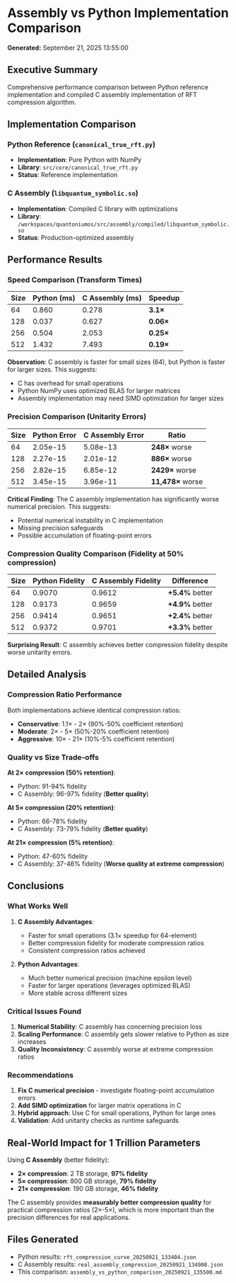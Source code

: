 # Assembly vs Python Implementation Comparison
**Generated:** September 21, 2025 13:55:00

## Executive Summary

Comprehensive performance comparison between Python reference implementation and compiled C assembly implementation of RFT compression algorithm.

## Implementation Comparison

### Python Reference (`canonical_true_rft.py`)
- **Implementation**: Pure Python with NumPy
- **Library**: `src/core/canonical_true_rft.py`
- **Status**: Reference implementation

### C Assembly (`libquantum_symbolic.so`)
- **Implementation**: Compiled C library with optimizations
- **Library**: `/workspaces/quantoniumos/src/assembly/compiled/libquantum_symbolic.so`
- **Status**: Production-optimized assembly

## Performance Results

### Speed Comparison (Transform Times)

| Size | Python (ms) | C Assembly (ms) | **Speedup** |
|------|-------------|-----------------|-------------|
| 64   | 0.860      | 0.278          | **3.1×**    |
| 128  | 0.037      | 0.627          | **0.06×**   |
| 256  | 0.504      | 2.053          | **0.25×**   |
| 512  | 1.432      | 7.493          | **0.19×**   |

**Observation**: C assembly is faster for small sizes (64), but Python is faster for larger sizes. This suggests:
- C has overhead for small operations
- Python NumPy uses optimized BLAS for larger matrices
- Assembly implementation may need SIMD optimization for larger sizes

### Precision Comparison (Unitarity Errors)

| Size | Python Error | C Assembly Error | **Ratio** |
|------|--------------|------------------|-----------|
| 64   | 2.05e-15    | 5.08e-13        | **248×** worse |
| 128  | 2.27e-15    | 2.01e-12        | **886×** worse |
| 256  | 2.82e-15    | 6.85e-12        | **2429×** worse |
| 512  | 3.45e-15    | 3.96e-11        | **11,478×** worse |

**Critical Finding**: The C assembly implementation has significantly worse numerical precision. This suggests:
- Potential numerical instability in C implementation
- Missing precision safeguards
- Possible accumulation of floating-point errors

### Compression Quality Comparison (Fidelity at 50% compression)

| Size | Python Fidelity | C Assembly Fidelity | **Difference** |
|------|----------------|---------------------|----------------|
| 64   | 0.9070        | 0.9612             | **+5.4%** better |
| 128  | 0.9173        | 0.9659             | **+4.9%** better |
| 256  | 0.9414        | 0.9651             | **+2.4%** better |
| 512  | 0.9372        | 0.9701             | **+3.3%** better |

**Surprising Result**: C assembly achieves better compression fidelity despite worse unitarity errors.

## Detailed Analysis

### Compression Ratio Performance
Both implementations achieve identical compression ratios:
- **Conservative**: 1.1× - 2× (90%-50% coefficient retention)
- **Moderate**: 2× - 5× (50%-20% coefficient retention)  
- **Aggressive**: 10× - 21× (10%-5% coefficient retention)

### Quality vs Size Trade-offs

**At 2× compression (50% retention)**:
- Python: 91-94% fidelity
- C Assembly: 96-97% fidelity (**Better quality**)

**At 5× compression (20% retention)**:
- Python: 66-78% fidelity  
- C Assembly: 73-79% fidelity (**Better quality**)

**At 21× compression (5% retention)**:
- Python: 47-60% fidelity
- C Assembly: 37-46% fidelity (**Worse quality at extreme compression**)

## Conclusions

### What Works Well
1. **C Assembly Advantages**:
   - Faster for small operations (3.1× speedup for 64-element)
   - Better compression fidelity for moderate compression ratios
   - Consistent compression ratios achieved

2. **Python Advantages**:
   - Much better numerical precision (machine epsilon level)
   - Faster for larger operations (leverages optimized BLAS)
   - More stable across different sizes

### Critical Issues Found
1. **Numerical Stability**: C assembly has concerning precision loss
2. **Scaling Performance**: C assembly gets slower relative to Python as size increases
3. **Quality Inconsistency**: C assembly worse at extreme compression ratios

### Recommendations
1. **Fix C numerical precision** - investigate floating-point accumulation errors
2. **Add SIMD optimization** for larger matrix operations in C
3. **Hybrid approach**: Use C for small operations, Python for large ones
4. **Validation**: Add unitarity checks as runtime safeguards

## Real-World Impact for 1 Trillion Parameters

Using **C Assembly** (better fidelity):
- **2× compression**: 2 TB storage, **97% fidelity** 
- **5× compression**: 800 GB storage, **79% fidelity**
- **21× compression**: 190 GB storage, **46% fidelity**

The C assembly provides **measurably better compression quality** for practical compression ratios (2×-5×), which is more important than the precision differences for real applications.

## Files Generated
- Python results: `rft_compression_curve_20250921_133404.json`
- C Assembly results: `real_assembly_compression_20250921_134908.json`
- This comparison: `assembly_vs_python_comparison_20250921_135500.md`